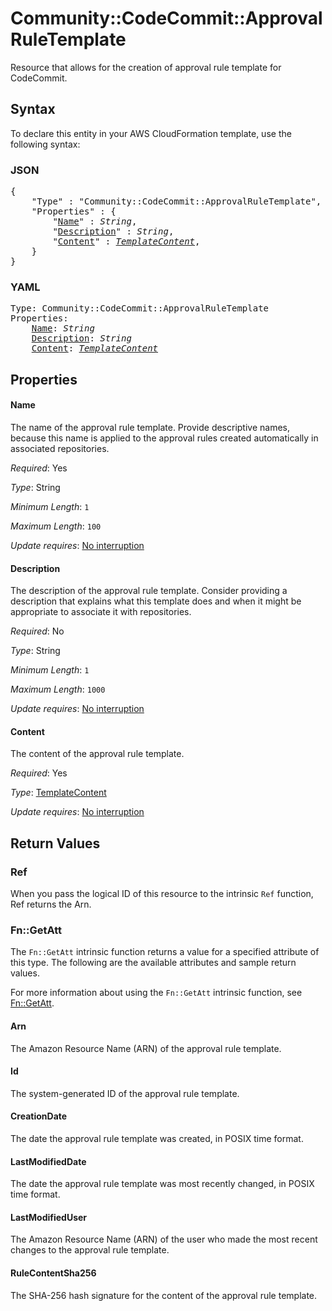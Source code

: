 # Community::CodeCommit::ApprovalRuleTemplate

Resource that allows for the creation of approval rule template for CodeCommit.

## Syntax

To declare this entity in your AWS CloudFormation template, use the following syntax:

### JSON

<pre>
{
    "Type" : "Community::CodeCommit::ApprovalRuleTemplate",
    "Properties" : {
        "<a href="#name" title="Name">Name</a>" : <i>String</i>,
        "<a href="#description" title="Description">Description</a>" : <i>String</i>,
        "<a href="#content" title="Content">Content</a>" : <i><a href="templatecontent.md">TemplateContent</a></i>,
    }
}
</pre>

### YAML

<pre>
Type: Community::CodeCommit::ApprovalRuleTemplate
Properties:
    <a href="#name" title="Name">Name</a>: <i>String</i>
    <a href="#description" title="Description">Description</a>: <i>String</i>
    <a href="#content" title="Content">Content</a>: <i><a href="templatecontent.md">TemplateContent</a></i>
</pre>

## Properties

#### Name

The name of the approval rule template. Provide descriptive names, because this name is applied to the approval rules created automatically in associated repositories.

_Required_: Yes

_Type_: String

_Minimum Length_: <code>1</code>

_Maximum Length_: <code>100</code>

_Update requires_: [No interruption](https://docs.aws.amazon.com/AWSCloudFormation/latest/UserGuide/using-cfn-updating-stacks-update-behaviors.html#update-no-interrupt)

#### Description

The description of the approval rule template. Consider providing a description that explains what this template does and when it might be appropriate to associate it with repositories.

_Required_: No

_Type_: String

_Minimum Length_: <code>1</code>

_Maximum Length_: <code>1000</code>

_Update requires_: [No interruption](https://docs.aws.amazon.com/AWSCloudFormation/latest/UserGuide/using-cfn-updating-stacks-update-behaviors.html#update-no-interrupt)

#### Content

The content of the approval rule template.

_Required_: Yes

_Type_: <a href="templatecontent.md">TemplateContent</a>

_Update requires_: [No interruption](https://docs.aws.amazon.com/AWSCloudFormation/latest/UserGuide/using-cfn-updating-stacks-update-behaviors.html#update-no-interrupt)

## Return Values

### Ref

When you pass the logical ID of this resource to the intrinsic `Ref` function, Ref returns the Arn.

### Fn::GetAtt

The `Fn::GetAtt` intrinsic function returns a value for a specified attribute of this type. The following are the available attributes and sample return values.

For more information about using the `Fn::GetAtt` intrinsic function, see [Fn::GetAtt](https://docs.aws.amazon.com/AWSCloudFormation/latest/UserGuide/intrinsic-function-reference-getatt.html).

#### Arn

The Amazon Resource Name (ARN) of the approval rule template.

#### Id

The system-generated ID of the approval rule template.

#### CreationDate

The date the approval rule template was created, in POSIX time format.

#### LastModifiedDate

The date the approval rule template was most recently changed, in POSIX time format.

#### LastModifiedUser

The Amazon Resource Name (ARN) of the user who made the most recent changes to the approval rule template.

#### RuleContentSha256

The SHA-256 hash signature for the content of the approval rule template.

